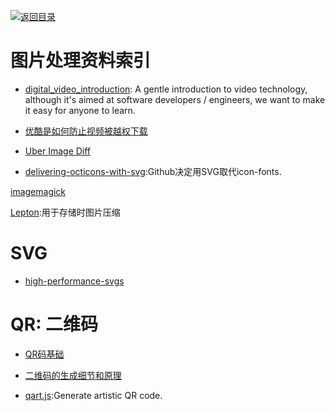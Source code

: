 [![返回目录](https://parg.co/UGo)](https://parg.co/b4z) 



# 图片处理资料索引



- [digital_video_introduction](https://github.com/leandromoreira/digital_video_introduction): A gentle introduction to video technology, although it's aimed at software developers / engineers, we want to make it easy for anyone to learn.

- [优酷是如何防止视频被越权下载](https://zybuluo.com/RexGene/note/596711?hmsr=toutiao.io&utm_medium=toutiao.io&utm_source=toutiao.io)
 



- [Uber Image Diff](https://github.com/uber/image-diff)





- [delivering-octicons-with-svg](https://github.com/blog/2112-delivering-octicons-with-svg):Github决定用SVG取代icon-fonts.

[imagemagick](https://github.com/yourdeveloper/node-imagemagick)


[Lepton](https://github.com/dropbox/lepton):用于存储时图片压缩



# SVG

- [high-performance-svgs](https://css-tricks.com/high-performance-svgs/?utm_source=tuicool&utm_medium=referral)
 





# QR: 二维码




- [QR码基础](https://zhuanlan.zhihu.com/p/21463650?hmsr=toutiao.io&utm_medium=toutiao.io&utm_source=toutiao.io)

- [二维码的生成细节和原理](http://coolshell.cn/articles/10590.html#jtss-tsina)

- [qart.js](https://github.com/kciter/qart.js):Generate artistic QR code.

